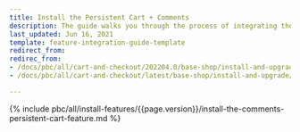 ```yaml
---
title: Install the Persistent Cart + Comments
description: The guide walks you through the process of integrating the Persistent Cart + Comments feature into the project.
last_updated: Jun 16, 2021
template: feature-integration-guide-template
redirect_from:
redirec_from:
- /docs/pbc/all/cart-and-checkout/202204.0/base-shop/install-and-upgrade/install-features/install-the-persistent-cart-comments-feature.html
- /docs/pbc/all/cart-and-checkout/latest/base-shop/install-and-upgrade/install-features/install-the-persistent-cart-comments-feature.html

---
```


{% include pbc/all/install-features/{{page.version}}/install-the-comments-persistent-cart-feature.md %} <!-- To edit, see /_includes/pbc/all/install-features/202311.0/install-the-comments-persistent-cart-feature.md -->
